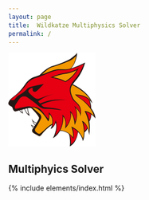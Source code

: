 ```yaml
---
layout: page
title:  Wildkatze Multiphysics Solver
permalink: /
---
```


![Wildkatze Logo](/assets/images/logo.png)

## Multiphyics Solver

{% include  elements/index.html %}
